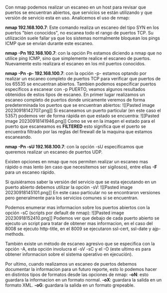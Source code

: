Con nmap podemos realizar un escaneo en un host para revisar que puertos se encuentran abiertos, que servicios se están utilizando y que versión de servicio esta en uso.
Analicemos el uso de nmap:

**nmap 192.168.100.7**: Este comando realiza un escaneo del tipo SYN en los puertos "bien conocidos", no escanea todo el rango de puertos TCP. Su utilización suele fallar ya que los sistemas normalmente bloquean los pings ICMP que se envían durante este escaneo.

**nmap -Pn 192.168.100.7**: con la opción Pn estamos diciendo a nmap que no utilice ping ICMP, sino que simplemente realice el escaneo de puertos. Nuevamente esto realizara el escaneo en los mil puertos conocidos.

**nmap -Pn -p- 192.168.100.7**: con la opción -p- estamos optando por realizar un escaneo completo de puertos TCP para verificar que puertos de los 65535 se encuentran abiertos. Tambien podemos especificar puertos específicos a escanear con -p PUERTO, veamos algunos resultados obtenidos de estos tipos de escaneo.
En primer lugar realizamos un escaneo completo de puertos donde unicamente veremos de forma predeterminada los puertos que se encuentran abiertos:
![[Pasted image 20230918142707.png]]
Si escaneamos un puerto particular (en este caso el 5357) podemos ver de forma rápida en que estado se encuentra:
![[Pasted image 20230918141946.png]]
Como se ve en la imagen el estado para el puerto que escaneamos es **FILTERED** esto significa que el puerto se encuentra filtrado por las reglas del firewall de la maquina que estamos escaneando.

**nmap -Pn -sU 192.168.100.7**: con la opción -sU especificamos que queremos realizar un escaneo de puertos UDP.

Existen opciones en nmap que nos permiten realizar un escaneo mas rápido o mas lento (en caso que necesitemos ser sigilosos), entre ellas **-F** para un escaneo rápido.

Si quisiéramos saber la versión del servicio que se esta ejecutando en un puerto abierto debemos utilizar la opción -sV:
![[Pasted image 20230918145101.png]]
En este caso particular no se encontraron versiones pero generalmente para los servicios comunes si se encuentran.

Podemos enumerar mas informacion sobre los puertos abiertos con la opción -sC (scripts por default de nmap):
![[Pasted image 20230918152410.png]]
Podemos ver que debajo de cada puerto abierto se ejecuto un script para tratar de obtener mas informacion, en el caso del 8008 se ejecuto http-title, en el 8009 se ejecutaron ssl-cert, ssl-date y ajp-methods.

También existe un método de escaneo agresivo que se especifica con la opción -A, esta opción involucra el -sV -sC y el -O (este ultimo es para obtener informacion sobre el sistema operativo en ejecución).

Por ultimo, cuando realizamos un escaneo de puertos debemos documentar la informacion para un futuro reporte, esto lo podemos hacer en distintos tipos de formatos desde las opciones de nmap:
**-oN**: esto guardara la informacion en un formato normal.
**-oX**: guardara la salida en un formato XML.
**-oG**: guardara la salida en un formato grepeable.
